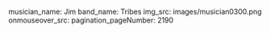 musician_name: Jim
band_name: Tribes
img_src: images/musician0300.png
onmouseover_src: 
pagination_pageNumber: 2190